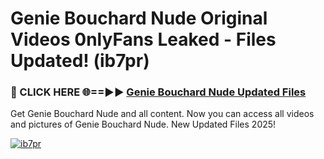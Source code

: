# Genie Bouchard Nude Original Videos 0nlyFans Leaked - Files Updated! (ib7pr)

<h3>🔴 CLICK HERE 🌐==►► <a href="https://tinyurl.com/52m3yx9h" rel="nofollow">Genie Bouchard Nude Updated Files</a></h3>

Get Genie Bouchard Nude and all content. Now you can access all videos and pictures of Genie Bouchard Nude. New Updated Files 2025!

[![ib7pr](https://i.imgur.com/TnHtlc8.gif)](https://tinyurl.com/52m3yx9h)
